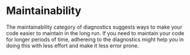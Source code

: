 # Maintainability

The maintainability category of diagnostics suggests ways to make your code easier to maintain in the long run. If you need to maintain your code for longer periods of time, adhereing to the diagnostics might help you in doing this with less effort and make it less error prone.
